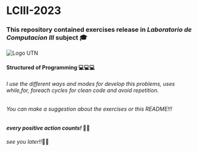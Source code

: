 # LCIII-2023
### This repository contained exercises release in *Laboratorio de Computacion III* subject :mortar_board: 
![Logo UTN](https://upload.wikimedia.org/wikipedia/commons/thumb/6/67/UTN_logo.jpg/240px-UTN_logo.jpg)
#### Structured of Programming :computer::computer::computer:
###### I use the different ways and modes for develop this problems, uses while,for, foreach cycles for clean code and avoid repetition.

###### You can make a suggestion about the exercises or this README!!!

#### *__every positive action counts!__* :muscle::muscle:

*see you later!!*:wave::wave:
